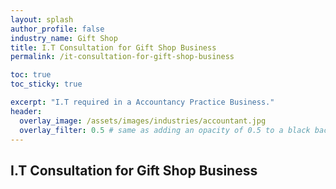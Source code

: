 ```yaml
---
layout: splash 
author_profile: false 
industry_name: Gift Shop
title: I.T Consultation for Gift Shop Business
permalink: /it-consultation-for-gift-shop-business

toc: true
toc_sticky: true

excerpt: "I.T required in a Accountancy Practice Business."
header:
  overlay_image: /assets/images/industries/accountant.jpg
  overlay_filter: 0.5 # same as adding an opacity of 0.5 to a black background
---
```


## I.T Consultation for Gift Shop Business